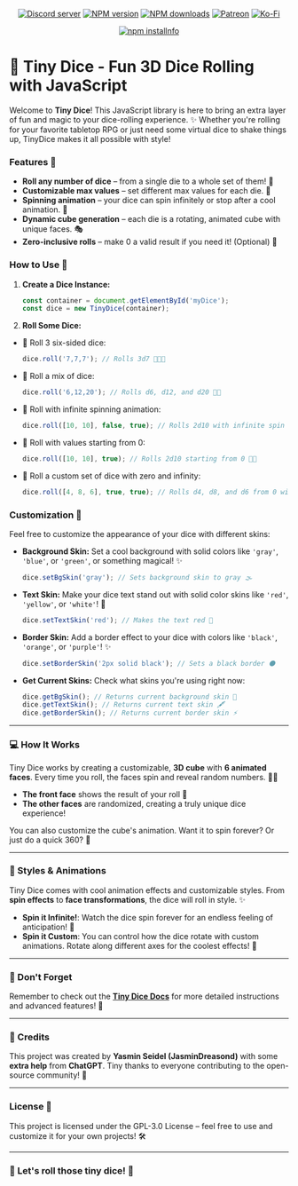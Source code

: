 <div align="center">
<p>
    <a href="https://discord.gg/TgHdvJd"><img src="https://img.shields.io/discord/413193536188579841?color=7289da&logo=discord&logoColor=white" alt="Discord server" /></a>
    <a href="https://www.npmjs.com/package/tiny-dice"><img src="https://img.shields.io/npm/v/tiny-dice.svg?maxAge=3600" alt="NPM version" /></a>
    <a href="https://www.npmjs.com/package/tiny-dice"><img src="https://img.shields.io/npm/dt/tiny-dice.svg?maxAge=3600" alt="NPM downloads" /></a>
    <a href="https://www.patreon.com/JasminDreasond"><img src="https://img.shields.io/badge/donate-patreon-F96854.svg?logo=patreon" alt="Patreon" /></a>
    <a href="https://ko-fi.com/jasmindreasond"><img src="https://img.shields.io/badge/donate-ko%20fi-29ABE0.svg?logo=ko-fi" alt="Ko-Fi" /></a>
</p>
<p>
    <a href="https://nodei.co/npm/tiny-dice/"><img src="https://nodei.co/npm/tiny-dice.png?downloads=true&stars=true" alt="npm installnfo" /></a>
</p>
</div>

# 🎲 Tiny Dice - Fun 3D Dice Rolling with JavaScript

Welcome to **Tiny Dice**! This JavaScript library is here to bring an extra layer of fun and magic to your dice-rolling experience. ✨ Whether you're rolling for your favorite tabletop RPG or just need some virtual dice to shake things up, TinyDice makes it all possible with style!

### Features 🌟

- **Roll any number of dice** – from a single die to a whole set of them! 🎲
- **Customizable max values** – set different max values for each die. 🌈
- **Spinning animation** – your dice can spin infinitely or stop after a cool animation. 🔄
- **Dynamic cube generation** – each die is a rotating, animated cube with unique faces. 🎭
- **Zero-inclusive rolls** – make 0 a valid result if you need it! (Optional) 🥳

### How to Use 🌟

1. **Create a Dice Instance:**

   ```js
   const container = document.getElementById('myDice');
   const dice = new TinyDice(container);
   ```

2. **Roll Some Dice:**

  - 🎲 Roll 3 six-sided dice:

    ```js
    dice.roll('7,7,7'); // Rolls 3d7 🎲🎲🎲
    ```

  - 🎯 Roll a mix of dice:

    ```js
    dice.roll('6,12,20'); // Rolls d6, d12, and d20 🔢🎲
    ```

  - 🔄 Roll with infinite spinning animation:

    ```js
    dice.roll([10, 10], false, true); // Rolls 2d10 with infinite spin 🔄🎲
    ```

  - 🧮 Roll with values starting from 0:

    ```js
    dice.roll([10, 10], true); // Rolls 2d10 starting from 0 🥳🎲
    ```

  - 🧪 Roll a custom set of dice with zero and infinity:

    ```js
    dice.roll([4, 8, 6], true, true); // Rolls d4, d8, and d6 from 0 with infinite spin ⚙️🎲
    ```

### Customization 🎨

Feel free to customize the appearance of your dice with different skins:

- **Background Skin:** Set a cool background with solid colors like `'gray'`, `'blue'`, or `'green'`, or something magical! ✨
  ```js
  dice.setBgSkin('gray'); // Sets background skin to gray 🌫️
  ```

- **Text Skin:** Make your dice text stand out with solid color skins like `'red'`, `'yellow'`, or `'white'`! 🌟
  ```js
  dice.setTextSkin('red'); // Makes the text red 🔴
  ```

- **Border Skin:** Add a border effect to your dice with colors like `'black'`, `'orange'`, or `'purple'`! ✨
  ```js
  dice.setBorderSkin('2px solid black'); // Sets a black border ⚫
  ```

- **Get Current Skins:** Check what skins you're using right now:
  ```js
  dice.getBgSkin(); // Returns current background skin 🎨
  dice.getTextSkin(); // Returns current text skin 🖋️
  dice.getBorderSkin(); // Returns current border skin ⚡
  ```

---

### 💻 How It Works

Tiny Dice works by creating a customizable, **3D cube** with **6 animated faces**. Every time you roll, the faces spin and reveal random numbers. 🎲✨

- **The front face** shows the result of your roll 🥳
- **The other faces** are randomized, creating a truly unique dice experience!

You can also customize the cube's animation. Want it to spin forever? Or just do a quick 360? 🎡

---

### 🎨 Styles & Animations

Tiny Dice comes with cool animation effects and customizable styles. From **spin effects** to **face transformations**, the dice will roll in style. ✨

- **Spin it Infinite!**: Watch the dice spin forever for an endless feeling of anticipation! 🔄
- **Spin it Custom**: You can control how the dice rotate with custom animations. Rotate along different axes for the coolest effects! 🔮

---

### 🚨 Don't Forget

Remember to check out the **[Tiny Dice Docs](./docs/README.md)** for more detailed instructions and advanced features! 📝

---

### 📣 Credits

This project was created by **Yasmin Seidel (JasminDreasond)** with some **extra help** from **ChatGPT**. Tiny thanks to everyone contributing to the open-source community! 💖

---

### License 📜

This project is licensed under the GPL-3.0 License – feel free to use and customize it for your own projects! 🛠️

---

### 🚀 Let's roll those tiny dice! 🎲
